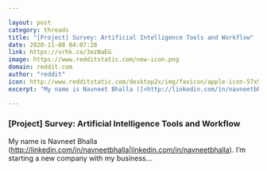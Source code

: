 ```yaml
---

layout: post
category: threads
title: "[Project] Survey: Artificial Intelligence Tools and Workflow"
date: 2020-11-08 04:07:28
link: https://vrhk.co/3ezNaEG
image: https://www.redditstatic.com/new-icon.png
domain: reddit.com
author: "reddit"
icon: http://www.redditstatic.com/desktop2x/img/favicon/apple-icon-57x57.png
excerpt: "My name is Navneet Bhalla ([<http://linkedin.com/in/navneetbhalla|linkedin.com/in/navneetbhalla>](<http://linkedin.com/in/navneetbhalla>)). I’m starting a new company with my business..."

---
```


### [Project] Survey: Artificial Intelligence Tools and Workflow

My name is Navneet Bhalla ([<http://linkedin.com/in/navneetbhalla|linkedin.com/in/navneetbhalla>](<http://linkedin.com/in/navneetbhalla>)). I’m starting a new company with my business...